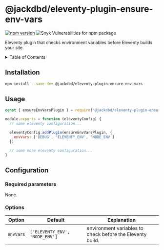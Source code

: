 # @jackdbd/eleventy-plugin-ensure-env-vars

[![npm version](https://badge.fury.io/js/@jackdbd%2Feleventy-plugin-ensure-env-vars.svg)](https://badge.fury.io/js/@jackdbd%2Feleventy-plugin-ensure-env-vars)
![Snyk Vulnerabilities for npm package](https://img.shields.io/snyk/vulnerabilities/npm/@jackdbd%2Feleventy-plugin-ensure-env-vars)

Eleventy plugin that checks environment variables before Eleventy builds your site.

<!-- START doctoc generated TOC please keep comment here to allow auto update -->
<!-- DON'T EDIT THIS SECTION, INSTEAD RE-RUN doctoc TO UPDATE -->
<details><summary>Table of Contents</summary>

- [Installation](#installation)
- [Usage](#usage)
- [Configuration](#configuration)
  - [Required parameters](#required-parameters)
  - [Options](#options)

<!-- END doctoc generated TOC please keep comment here to allow auto update -->
</details>

## Installation

```sh
npm install --save-dev @jackdbd/eleventy-plugin-ensure-env-vars
```

## Usage

```js
const { ensureEnvVarsPlugin } = require('@jackdbd/eleventy-plugin-ensure-env-vars')

module.exports = function (eleventyConfig) {
  // some eleventy configuration...

  eleventyConfig.addPlugin(ensureEnvVarsPlugin, {
    envVars: ['DEBUG', 'ELEVENTY_ENV', 'NODE_ENV']
  })

  // some more eleventy configuration...
}
```

## Configuration

### Required parameters

None.

### Options

| Option | Default | Explanation |
| --- | --- | --- |
| `envVars` | `['ELEVENTY_ENV', 'NODE_ENV']` | environment variables to check before the Eleventy build. |
